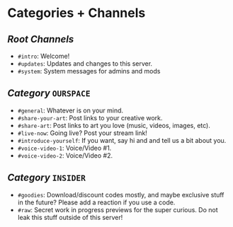 # Categories + Channels

## *Root Channels*

- `#intro`: Welcome!
- `#updates`: Updates and changes to this server.
- `#system`: System messages for admins and mods

## *Category* `OURSPACE`

- `#general`: Whatever is on your mind.
- `#share-your-art`: Post links to your creative work.
- `#share-art`: Post links to art you love (music, videos, images, etc).
- `#live-now`: Going live? Post your stream link!
- `#introduce-yourself`: If you want, say hi and and tell us a bit about you.
- `#voice-video-1`: Voice/Video #1.
- `#voice-video-2`: Voice/Video #2.

## *Category* `INSIDER`

- `#goodies`: Download/discount codes mostly, and maybe exclusive stuff in the future? Please add a reaction if you use a code.
- `#raw`: Secret work in progress previews for the super curious. Do not leak this stuff outside of this server!
